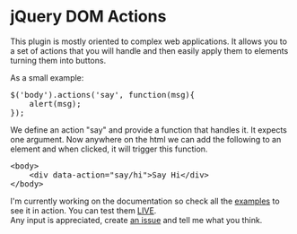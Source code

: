 jQuery DOM Actions
=================

This plugin is mostly oriented to complex web applications.
It allows you to a set of actions that you will handle and then easily apply them to elements turning them into buttons.

As a small example:
<pre>
$('body').actions('say', function(msg){
	alert(msg);
});
</pre>

We define an action "say" and provide a function that handles it. It expects one argument.
Now anywhere on the html we can add the following to an element and when clicked, it will trigger this function.
<pre>
&lt;body>
	&lt;div data-action="say/hi">Say Hi&lt;/div>
&lt;/body>
</pre>

I'm currently working on the documentation so check all the [examples](https://github.com/flesler/jquery.domActions/tree/master/examples/) to see it in action. You can test them [LIVE](http://htmlpreview.github.io/?https://github.com/flesler/jquery.domActions/blob/master/examples/index.html).<br />
Any input is appreciated, create [an issue](https://github.com/flesler/jquery.domActions/issues/new) and tell me what you think.
